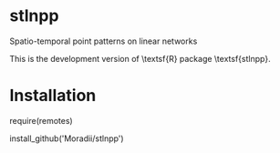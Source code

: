 # stlnpp
Spatio-temporal point patterns on linear networks 

This is the development version of \textsf{R} package \textsf{stlnpp}.

# Installation

require(remotes)

install_github('Moradii/stlnpp')